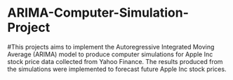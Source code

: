 # ARIMA-Computer-Simulation-Project

#This projects aims to implement the Autoregressive Integrated Moving Average (ARIMA) model to produce computer simulations for Apple Inc stock price data collected from Yahoo Finance. The results produced from the simulations were implemented to forecast future Apple Inc stock prices.
